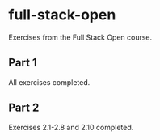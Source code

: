 # full-stack-open
Exercises from the Full Stack Open course.

## Part 1
All exercises completed.

## Part 2
Exercises 2.1-2.8 and 2.10 completed.
